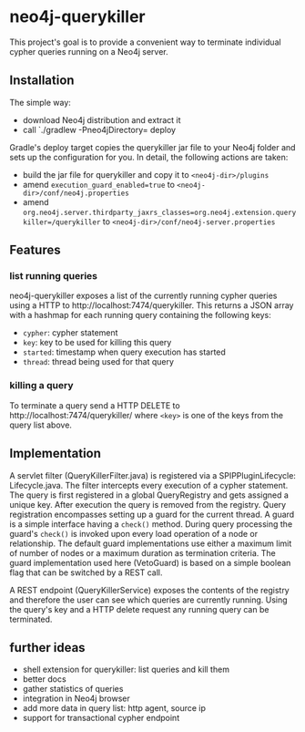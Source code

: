 neo4j-querykiller
=================

This project's goal is to provide a convenient way to terminate individual cypher queries running on a Neo4j server.

Installation
------------

The simple way:

* download Neo4j distribution and extract it
* call `./gradlew -Pneo4jDirectory=<neo4j-dir> deploy

Gradle's deploy target copies the querykiller jar file to your Neo4j folder and sets up the configuration for you. In detail, the following actions are taken:
* build the jar file for querykiller and copy it to `<neo4j-dir>/plugins`
* amend `execution_guard_enabled=true` to `<neo4j-dir>/conf/neo4j.properties`
* amend `org.neo4j.server.thirdparty_jaxrs_classes=org.neo4j.extension.querykiller=/querykiller` to `<neo4j-dir>/conf/neo4j-server.properties`

Features
--------

### list running queries

neo4j-querykiller exposes a list of the currently running cypher queries using a HTTP to http://localhost:7474/querykiller. This returns a JSON array with a hashmap for each running query containing the following keys:

* `cypher`: cypher statement
* `key`: key to be used for killing this query
* `started`: timestamp when query execution has started
* `thread`: thread being used for that query

### killing a query

To terminate a query send a HTTP DELETE to http://localhost:7474/querykiller/<key> where `<key>` is one of the keys from the query list above.


Implementation
--------------

A servlet filter (QueryKillerFilter.java) is registered via a SPIPPluginLifecycle: Lifecycle.java. The filter intercepts every execution of a cypher statement. The query is first registered in a global QueryRegistry and gets assigned a unique key. After execution the query is removed from the registry. Query registration encompasses setting up a guard for the current thread. A guard is a simple interface having a `check()` method. During query processing the guard's `check()` is invoked upon every load operation of a node or relationship. The default guard implementations use either a maximum limit of number of nodes or a maximum duration as termination criteria. The guard implementation used here (VetoGuard) is based on a simple boolean flag that can be switched by a REST call.

A REST endpoint (QueryKillerService) exposes the contents of the registry and therefore the user can see which queries are currently running. Using the query's key and a HTTP delete request any running query can be terminated.

further ideas
-------------

* shell extension for querykiller: list queries and kill them
* better docs
* gather statistics of queries
* integration in Neo4j browser
* add more data in query list: http agent, source ip
* support for transactional cypher endpoint
